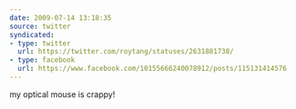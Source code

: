 ```yaml
---
date: 2009-07-14 13:18:35
source: twitter
syndicated:
- type: twitter
  url: https://twitter.com/roytang/statuses/2631881738/
- type: facebook
  url: https://www.facebook.com/10155666240078912/posts/115131414576
---
```


my optical mouse is crappy!